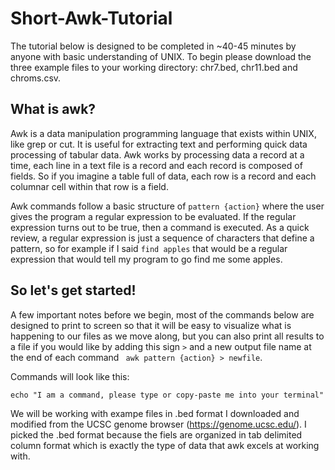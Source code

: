 # Short-Awk-Tutorial
The tutorial below is designed to be completed in ~40-45 minutes by anyone with basic understanding of UNIX. To begin please download the three example files to your working directory: chr7.bed, chr11.bed and chroms.csv.  

## What is awk?
Awk is a data manipulation programming language that exists within UNIX, like grep or cut. It is useful for extracting text and performing quick data processing of tabular data. Awk works by processing data a record at a time, each line in a text file is a record and each record is composed of fields. So if you imagine a table full of data, each row is a record and each columnar cell within that row is a field.

Awk commands follow a basic structure of `pattern {action}` where the user gives the program a regular expression to be evaluated. If the regular expression turns out to be true, then a command is executed. As a quick review, a regular expression is just a sequence of characters that define a pattern, so for example if I said `find apples` that would be a regular expression that would tell my program to go find me some apples. 

## So let's get started!
A few important notes before we begin, most of the commands below are designed to print to screen so that it will be easy to visualize what is happening to our files as we move along, but you can also print all results to a file if you would like by adding this sign `>` and a new output file name at the end of each command ` awk pattern {action} > newfile`. 

Commands will look like this: 
```
echo "I am a command, please type or copy-paste me into your terminal"
```

We will be working with exampe files in .bed format I downloaded and modified from the UCSC genome browser (https://genome.ucsc.edu/). I picked the .bed format because the fiels are organized in tab delimited column format which is exactly the type of data that awk excels at working with. 


